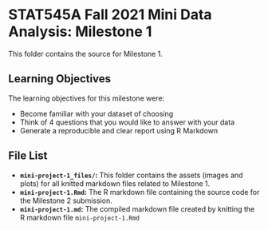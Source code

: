 # STAT545A Fall 2021 Mini Data Analysis: Milestone 1

This folder contains the source for Milestone 1.

## Learning Objectives

The learning objectives for this milestone were:

- Become familiar with your dataset of choosing
- Think of 4 questions that you would like to answer with your data
- Generate a reproducible and clear report using R Markdown

## File List

- **`mini-project-1_files/`:** This folder contains the assets (images and plots) for all knitted markdown files related to Milestone 1.
- **`mini-project-1.Rmd`:** The R markdown file containing the source code for the Milestone 2 submission.
- **`mini-project-1.md`:** The compiled markdown file created by knitting the R markdown file `mini-project-1.Rmd`
